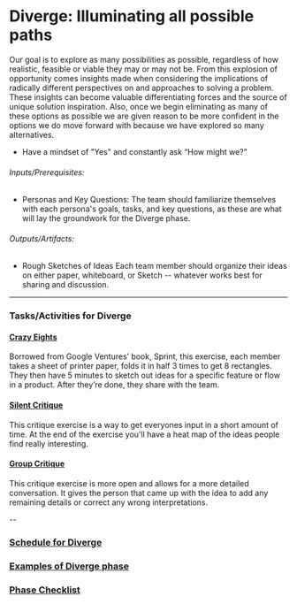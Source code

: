 # Diverge: Illuminating all possible paths

Our goal is to explore as many possibilities as possible, regardless of how
realistic, feasible or viable they may or may not be. From this explosion of
opportunity comes insights made when considering the implications of radically
different perspectives on and approaches to solving a problem. These insights
can become valuable differentiating forces and the source of unique solution
inspiration. Also, once we begin eliminating as many of these options as
possible we are given reason to be more confident in the options we do move
forward with because we have explored so many alternatives.

* Have a mindset of "Yes" and constantly ask “How might we?”

###### Inputs/Prerequisites:

* Personas and Key Questions: 
The team should familiarize themselves with each persona's goals, tasks, and key questions, as these are what will lay the groundwork for the Diverge phase. 

###### Outputs/Artifacts:

* Rough Sketches of Ideas
Each team member should organize their ideas on either paper, whiteboard, or Sketch -- whatever works best for sharing and discussion.

---

### Tasks/Activities for Diverge

#### [Crazy Eights](../3-Diverge/Exercises/crazy-8s.md)
Borrowed from Google Ventures’ book, Sprint, this exercise, each member takes a sheet of printer paper, folds it in half 3 times to get 8 rectangles. They then have 5 minutes to sketch out ideas for a specific feature or flow in a product. After they’re done, they share with the team.

#### [Silent Critique](../3-Diverge/Exercises/silent-critique.md)
This critique exercise is a way to get everyones input in a short amount of
time. At the end of the exercise you'll have a heat map of the ideas people find
really interesting.

#### [Group Critique](../3-Diverge/Exercises/group-critique.md)

This critique exercise is more open and allows for a more detailed conversation.
It gives the person that came up with the idea to add any remaining details or
correct any wrong interpretations.

--
### [Schedule for Diverge](SCHEDULE.md)
### [Examples of Diverge phase](EXAMPLES.md)
### [Phase Checklist](CHECKLIST.md)



